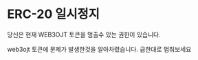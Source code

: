 # ERC-20 일시정지

당신은 현재 WEB3OJT 토큰을 멈출수 있는 권한이 있습니다.  
  
web3ojt 토큰에 문제가 발생한것을 알아차렸습니다. 급한대로 멈춰보세요  
  

  